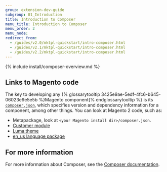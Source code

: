 ```yaml
---
group: extension-dev-guide
subgroup: 01_Introduction
title: Introduction to Composer
menu_title: Introduction to Composer
menu_order: 2
menu_node:
redirect_from:
  - /guides/v2.0/mktpl-quickstart/intro-composer.html
  - /guides/v2.1/mktpl-quickstart/intro-composer.html
  - /guides/v2.2/mktpl-quickstart/intro-composer.html
---
```


{% include install/composer-overview.md %}

## Links to Magento code

The key to developing any {% glossarytooltip 3425e9ae-5edf-4fc6-b645-06023e9e5e5b %}Magento component{% endglossarytooltip %} is its <a href="https://getcomposer.org/doc/04-schema.md" target="_blank">`composer.json`</a>, which specifies version and dependency information for a component, among other things. You can look at Magento 2 code, such as:

*	Metapackage, look at `<your Magento install dir>/composer.json`.
*	<a href="{{ site.mage2000url }}app/code/Magento/Customer/composer.json" target="_blank">Customer module</a>
*	<a href="{{ site.mage2000url }}app/design/frontend/Magento/luma/composer.json" target="_blank">Luma theme</a>
*	<a href="{{ site.mage2000url }}app/i18n/magento/en_us/composer.json" target="_blank">en_us language package</a>

## For more information

For more information about Composer, see the <a href="https://getcomposer.org/doc/00-intro.md" target="_blank">Composer documentation</a>.
